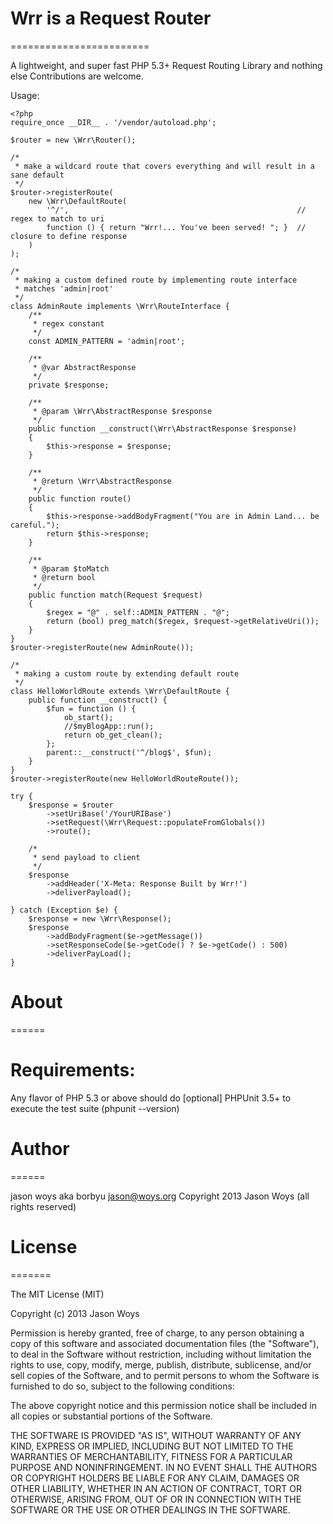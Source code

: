 # Wrr is a Request Router
========================

A lightweight, and super fast PHP 5.3+ Request Routing Library and nothing else
Contributions are welcome.

Usage:

    <?php
    require_once __DIR__ . '/vendor/autoload.php';

    $router = new \Wrr\Router();

    /*
     * make a wildcard route that covers everything and will result in a sane default
     */
    $router->registerRoute(
        new \Wrr\DefaultRoute(
            '^/',                                                   // regex to match to uri
            function () { return "Wrr!... You've been served! "; }  // closure to define response
        )
    );

    /*
     * making a custom defined route by implementing route interface
     * matches 'admin|root'
     */
    class AdminRoute implements \Wrr\RouteInterface {
        /**
         * regex constant
         */
        const ADMIN_PATTERN = 'admin|root';

        /**
         * @var AbstractResponse
         */
        private $response;

        /**
         * @param \Wrr\AbstractResponse $response
         */
        public function __construct(\Wrr\AbstractResponse $response)
        {
            $this->response = $response;
        }

        /**
         * @return \Wrr\AbstractResponse
         */
        public function route()
        {
            $this->response->addBodyFragment("You are in Admin Land... be careful.");
            return $this->response;
        }

        /**
         * @param $toMatch
         * @return bool
         */
        public function match(Request $request)
        {
            $regex = "@" . self::ADMIN_PATTERN . "@";
            return (bool) preg_match($regex, $request->getRelativeUri());
        }
    }
    $router->registerRoute(new AdminRoute());

    /*
     * making a custom route by extending default route
     */
    class HelloWorldRoute extends \Wrr\DefaultRoute {
        public function __construct() {
            $fun = function () {
                ob_start();
                //$myBlogApp::run();
                return ob_get_clean();
            };
            parent::__construct('^/blog$', $fun);
        }
    }
    $router->registerRoute(new HelloWorldRouteRoute());

    try {
        $response = $router
            ->setUriBase('/YourURIBase')
            ->setRequest(\Wrr\Request::populateFromGlobals())
            ->route();

        /*
         * send payload to client
         */
        $response
            ->addHeader('X-Meta: Response Built by Wrr!')
            ->deliverPayload();

    } catch (Exception $e) {
        $response = new \Wrr\Response();
        $response
            ->addBodyFragment($e->getMessage())
            ->setResponseCode($e->getCode() ? $e->getCode() : 500)
            ->deliverPayLoad();
    }

# About
======

# Requirements:
Any flavor of PHP 5.3 or above should do
[optional] PHPUnit 3.5+ to execute the test suite (phpunit --version)

# Author
======

jason woys aka borbyu <jason@woys.org>
Copyright 2013 Jason Woys (all rights reserved)


# License
=======

The MIT License (MIT)

Copyright (c) 2013 Jason Woys

Permission is hereby granted, free of charge, to any person obtaining a copy
of this software and associated documentation files (the "Software"), to deal
in the Software without restriction, including without limitation the rights
to use, copy, modify, merge, publish, distribute, sublicense, and/or sell
copies of the Software, and to permit persons to whom the Software is
furnished to do so, subject to the following conditions:

The above copyright notice and this permission notice shall be included in
all copies or substantial portions of the Software.

THE SOFTWARE IS PROVIDED "AS IS", WITHOUT WARRANTY OF ANY KIND, EXPRESS OR
IMPLIED, INCLUDING BUT NOT LIMITED TO THE WARRANTIES OF MERCHANTABILITY,
FITNESS FOR A PARTICULAR PURPOSE AND NONINFRINGEMENT. IN NO EVENT SHALL THE
AUTHORS OR COPYRIGHT HOLDERS BE LIABLE FOR ANY CLAIM, DAMAGES OR OTHER
LIABILITY, WHETHER IN AN ACTION OF CONTRACT, TORT OR OTHERWISE, ARISING FROM,
OUT OF OR IN CONNECTION WITH THE SOFTWARE OR THE USE OR OTHER DEALINGS IN
THE SOFTWARE.
